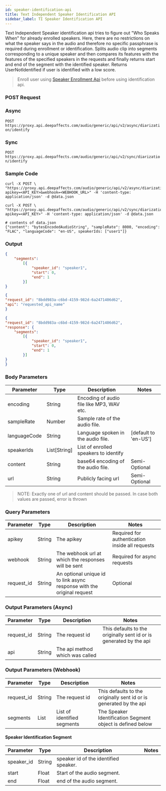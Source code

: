 ```yaml
---
id: speaker-identification-api
title: Text Independent Speaker Identification API
sidebar_label: TI Speaker Identification API
---
```


Text Independent Speaker identification api tries to figure out "Who Speaks When" for already enrolled speakers. Here, there are no restrictions on what the speaker says in the audio and therefore no specific passphrase is required during enrollment or identification.
Splits audio clip into segments corresponding to a unique speaker and then compares its features with the features of the specified speakers in the requests and finally returns start and end of the segment with the identified speaker. Returns UserNotIdentified if user is identified with a low score.

> Enroll user using [Speaker Enrollment Api](./speaker-enrollment-api.html) before using identification api.

### POST Request

### Async

`POST https://proxy.api.deepaffects.com/audio/generic/api/v2/async/diarization/identify`

### Sync

`POST https://proxy.api.deepaffects.com/audio/generic/api/v2/sync/diarization/identify`

### Sample Code


<!--DOCUSAURUS_CODE_TABS-->
<!--Shell-->

```shell
curl -X POST \
"https://proxy.api.deepaffects.com/audio/generic/api/v2/async/diarization/identify?apikey=<API_KEY>&webhook=<WEBHOOK_URL>" -H 'content-type: application/json' -d @data.json

curl -X POST \
"https://proxy.api.deepaffects.com/audio/generic/api/v2/sync/diarization/identify?apikey=<API_KEY>" -H 'content-type: application/json' -d @data.json

# contents of data.json
{"content": "bytesEncodedAudioString", "sampleRate": 8000, "encoding": "FLAC", "languageCode": "en-US", speakerIds: ["user1"]}
```

<!--END_DOCUSAURUS_CODE_TABS-->

### Output

<!--DOCUSAURUS_CODE_TABS-->

<!--Sync-->
```json
{
    "segments":
        [{
            "speaker_id": "speaker1",
            "start": 0,
            "end": 1
        }]
}
```

<!--Async-->
```json
{
"request_id": "8bdd983a-c6bd-4159-982d-6a2471406d62",
"api": "requested_api_name"
}
```

<!--Webhook-->
```json
{
"request_id": "8bdd983a-c6bd-4159-982d-6a2471406d62",
"response": {
    "segments":
        [{
            "speaker_id": "speaker1",
            "start": 0,
            "end": 1
        }]
}
}
```
<!--END_DOCUSAURUS_CODE_TABS-->

### Body Parameters

| Parameter    | Type         | Description                               | Notes                        |
| ------------ | ------------ | ----------------------------------------- | ---------------------------- |
| encoding     | String       | Encoding of audio file like MP3, WAV etc. |                              |
| sampleRate   | Number       | Sample rate of the audio file.            |                              |
| languageCode | String       | Language spoken in the audio file.        | [default to &#39;en-US&#39;] |
| speakerIds   | List[String] | List of enrolled speakers to identify     |                              |
| content      | String | base64 encoding of the audio file.                       | Semi-Optional                     |
| url          | String | Publicly facing url                                      | Semi-Optional                     |

> NOTE: Exactly one of url and content should be passed. In case both values are passed, error is thrown


### Query Parameters

| Parameter  | Type   | Description                                                            | Notes                                           |
| ---------- | ------ | ---------------------------------------------------------------------- | ----------------------------------------------- |
| apikey    | String | The apikey                                                             | Required for authentication inside all requests |
| webhook    | String | The webhook url at which the responses will be sent                    | Required for async requests                     |
| request_id | String | An optional unique id to link async response with the original request | Optional                                        |

### Output Parameters (Async)

| Parameter  | Type   | Description                     | Notes                                                              |
| ---------- | ------ | ------------------------------- | ------------------------------------------------------------------ |
| request_id | String | The request id                  | This defaults to the originally sent id or is generated by the api |
| api        | String | The api method which was called |                                                                    |

### Output Parameters (Webhook)

| Parameter  | Type   | Description                 | Notes                                                              |
| ---------- | ------ | --------------------------- | ------------------------------------------------------------------ |
| request_id | String | The request id              | This defaults to the originally sent id or is generated by the api |
| segments   | List   | List of identified segments | The Speaker Identification Segment object is defined below         |

#### Speaker Identification Segment

| Parameter  | Type   | Description                           | Notes |
| ---------- | ------ | ------------------------------------- | ----- |
| speaker_id | String | speaker id of the identified speaker. |       |
| start      | Float  | Start of the audio segment.           |       |
| end        | Float  | end of the audio segment.             |       |
